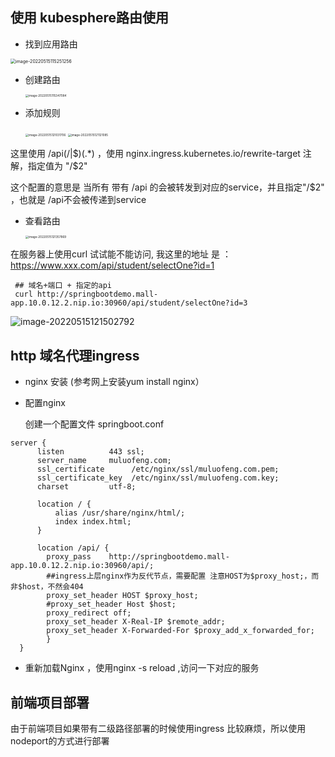 ## 使用 kubesphere路由使用

- 找到应用路由

<img src="https://qiniu.muluofeng.com//uPic/202205/image-20220515115251256.png" alt="image-20220515115251256" style="zoom:50%;" />

- 创建路由

  <img src="https://qiniu.muluofeng.com//uPic/202205/image-20220515115347084.png" alt="image-20220515115347084" style="zoom: 33%;" />

- 添加规则

  <img src="https://qiniu.muluofeng.com//uPic/202205/image-20220515121031706.png" alt="image-20220515121031706" style="zoom:33%;" />

  <img src="https://qiniu.muluofeng.com//uPic/202205/image-20220515121121085.png" alt="image-20220515121121085" style="zoom:33%;" />

 这里使用   /api(/|$)(.*) ，使用 nginx.ingress.kubernetes.io/rewrite-target 注解，指定值为 "/$2"

这个配置的意思是 当所有 带有  /api 的会被转发到对应的service，并且指定"/$2" ，也就是 /api不会被传递到service

- 查看路由

  <img src="https://qiniu.muluofeng.com//uPic/202205/image-20220515121357869.png" alt="image-20220515121357869" style="zoom:33%;" />

在服务器上使用curl 试试能不能访问, 我这里的地址 是  ：https://www.xxx.com/api/student/selectOne?id=1

```shell
 ##	域名+端口 + 指定的api
 curl http://springbootdemo.mall-app.10.0.12.2.nip.io:30960/api/student/selectOne?id=3
```

![image-20220515121502792](https://qiniu.muluofeng.com//uPic/202205/image-20220515121502792.png)

## http 域名代理ingress

- nginx 安装 (参考网上安装yum install nginx）

- 配置nginx

  创建一个配置文件 springboot.conf 

```nginx
server {
      listen          443 ssl;
      server_name     muluofeng.com;
      ssl_certificate      /etc/nginx/ssl/muluofeng.com.pem;
      ssl_certificate_key  /etc/nginx/ssl/muluofeng.com.key;
      charset         utf-8;

      location / {
          alias /usr/share/nginx/html/;
          index index.html;
      }

      location /api/ {
        proxy_pass    http://springbootdemo.mall-app.10.0.12.2.nip.io:30960/api/;
        ##ingress上层nginx作为反代节点，需要配置 注意HOST为$proxy_host;，而非$host，不然会404
        proxy_set_header HOST $proxy_host;
        #proxy_set_header Host $host;
        proxy_redirect off;
        proxy_set_header X-Real-IP $remote_addr;
        proxy_set_header X-Forwarded-For $proxy_add_x_forwarded_for;
        }
  }
```

- 重新加载Nginx ，使用nginx -s reload ,访问一下对应的服务





##  前端项目部署

由于前端项目如果带有二级路径部署的时候使用ingress 比较麻烦，所以使用nodeport的方式进行部署